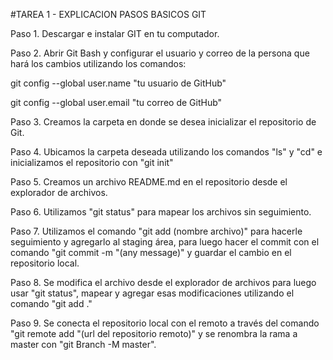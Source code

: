 \#TAREA 1 - EXPLICACION PASOS BASICOS GIT



Paso 1. Descargar e instalar GIT en tu computador.

Paso 2. Abrir Git Bash y configurar el usuario y correo de la persona que hará los cambios utilizando los comandos:

git config --global user.name "tu usuario de GitHub"

git config --global user.email "tu correo de GitHub"

Paso 3. Creamos la carpeta en donde se desea inicializar el repositorio de Git.

Paso 4. Ubicamos la carpeta deseada utilizando los comandos "ls" y "cd" e inicializamos el repositorio con "git init"

Paso 5. Creamos un archivo README.md en el repositorio desde el explorador de archivos.

Paso 6. Utilizamos "git status" para mapear los archivos sin seguimiento.

Paso 7. Utilizamos el comando "git add (nombre archivo)" para hacerle seguimiento y agregarlo al staging área, para luego hacer el commit con el comando "git commit -m "(any message)" y guardar el cambio en el repositorio local.

Paso 8. Se modifica el archivo desde el explorador de archivos para luego usar "git status", mapear y agregar esas modificaciones utilizando el comando "git add ."

Paso 9. Se conecta el repositorio local con el remoto a través del comando "git remote add "(url del repositorio remoto)" y se renombra la rama a master con "git Branch -M master".

